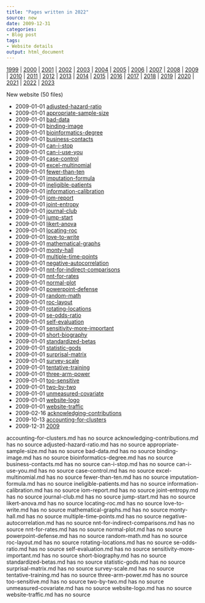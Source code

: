 ```yaml
---
title: "Pages written in 2022"
source: new
date: 2009-12-31
categories:
- Blog post
tags:
- Website details
output: html_document
---
```

 
[1999](http://new.pmean.com/1999/) | [2000](http://new.pmean.com/2000/) | [2001](http://new.pmean.com/2001/) | [2002](http://new.pmean.com/2002/) | [2003](http://new.pmean.com/2003/) | [2004](http://new.pmean.com/2004/) | [2005](http://new.pmean.com/2005/) | [2006](http://new.pmean.com/2006/) | [2007](http://new.pmean.com/2007/) | [2008](http://new.pmean.com/2008/) | [2009](http://new.pmean.com/2009/) | [2010](http://new.pmean.com/2010/) | [2011](http://new.pmean.com/2011/) | [2012](http://new.pmean.com/2012/) | [2013](http://new.pmean.com/2013/) | [2014](http://new.pmean.com/2014/) | [2015](http://new.pmean.com/2015/) | [2016](http://new.pmean.com/2016/) | [2017](http://new.pmean.com/2017/) | [2018](http://new.pmean.com/2018/) | [2019](http://new.pmean.com/2019/) | [2020](http://new.pmean.com/2020/) | [2021](http://new.pmean.com/2021/) | [2022](http://new.pmean.com/2022/) | [2023](http://new.pmean.com/2023/)
 
New website (50 files)
 
+ 2009-01-01 [adjusted-hazard-ratio](http://new.pmean.com/adjusted-hazard-ratio/)    
+ 2009-01-01 [appropriate-sample-size](http://new.pmean.com/appropriate-sample-size/)    
+ 2009-01-01 [bad-data](http://new.pmean.com/bad-data/)    
+ 2009-01-01 [binding-image](http://new.pmean.com/binding-image/)    
+ 2009-01-01 [bioinformatics-degree](http://new.pmean.com/bioinformatics-degree/)    
+ 2009-01-01 [business-contacts](http://new.pmean.com/business-contacts/)    
+ 2009-01-01 [can-i-stop](http://new.pmean.com/can-i-stop/)    
+ 2009-01-01 [can-i-use-you](http://new.pmean.com/can-i-use-you/)    
+ 2009-01-01 [case-control](http://new.pmean.com/case-control/)    
+ 2009-01-01 [excel-multinomial](http://new.pmean.com/excel-multinomial/)    
+ 2009-01-01 [fewer-than-ten](http://new.pmean.com/fewer-than-ten/)    
+ 2009-01-01 [imputation-formula](http://new.pmean.com/imputation-formula/)    
+ 2009-01-01 [ineligible-patients](http://new.pmean.com/ineligible-patients/)    
+ 2009-01-01 [information-calibration](http://new.pmean.com/information-calibration/)    
+ 2009-01-01 [iom-report](http://new.pmean.com/iom-report/)    
+ 2009-01-01 [joint-entropy](http://new.pmean.com/joint-entropy/)    
+ 2009-01-01 [journal-club](http://new.pmean.com/journal-club/)    
+ 2009-01-01 [jump-start](http://new.pmean.com/jump-start/)    
+ 2009-01-01 [likert-anova](http://new.pmean.com/likert-anova/)    
+ 2009-01-01 [locating-roc](http://new.pmean.com/locating-roc/)    
+ 2009-01-01 [love-to-write](http://new.pmean.com/love-to-write/)    
+ 2009-01-01 [mathematical-graphs](http://new.pmean.com/mathematical-graphs/)    
+ 2009-01-01 [monty-hall](http://new.pmean.com/monty-hall/)    
+ 2009-01-01 [multiple-time-points](http://new.pmean.com/multiple-time-points/)    
+ 2009-01-01 [negative-autocorrelation](http://new.pmean.com/negative-autocorrelation/)    
+ 2009-01-01 [nnt-for-indirect-comparisons](http://new.pmean.com/nnt-for-indirect-comparisons/)    
+ 2009-01-01 [nnt-for-rates](http://new.pmean.com/nnt-for-rates/)    
+ 2009-01-01 [normal-plot](http://new.pmean.com/normal-plot/)    
+ 2009-01-01 [powerpoint-defense](http://new.pmean.com/powerpoint-defense/)    
+ 2009-01-01 [random-math](http://new.pmean.com/random-math/)    
+ 2009-01-01 [roc-layout](http://new.pmean.com/roc-layout/)    
+ 2009-01-01 [rotating-locations](http://new.pmean.com/rotating-locations/)    
+ 2009-01-01 [se-odds-ratio](http://new.pmean.com/se-odds-ratio/)    
+ 2009-01-01 [self-evaluation](http://new.pmean.com/self-evaluation/)    
+ 2009-01-01 [sensitivity-more-important](http://new.pmean.com/sensitivity-more-important/)    
+ 2009-01-01 [short-biography](http://new.pmean.com/short-biography/)    
+ 2009-01-01 [standardized-betas](http://new.pmean.com/standardized-betas/)    
+ 2009-01-01 [statistic-gods](http://new.pmean.com/statistic-gods/)    
+ 2009-01-01 [surprisal-matrix](http://new.pmean.com/surprisal-matrix/)    
+ 2009-01-01 [survey-scale](http://new.pmean.com/survey-scale/)    
+ 2009-01-01 [tentative-training](http://new.pmean.com/tentative-training/)    
+ 2009-01-01 [three-arm-power](http://new.pmean.com/three-arm-power/)    
+ 2009-01-01 [too-sensitive](http://new.pmean.com/too-sensitive/)    
+ 2009-01-01 [two-by-two](http://new.pmean.com/two-by-two/)    
+ 2009-01-01 [unmeasured-covariate](http://new.pmean.com/unmeasured-covariate/)    
+ 2009-01-01 [website-logo](http://new.pmean.com/website-logo/)    
+ 2009-01-01 [website-traffic](http://new.pmean.com/website-traffic/)    
+ 2009-02-16 [acknowledging-contributions](http://new.pmean.com/acknowledging-contributions/)    
+ 2009-10-13 [accounting-for-clusters](http://new.pmean.com/accounting-for-clusters/)    
+ 2009-12-31 [2009](http://new.pmean.com/2009/)  
 
accounting-for-clusters.md has no source
acknowledging-contributions.md has no source
adjusted-hazard-ratio.md has no source
appropriate-sample-size.md has no source
bad-data.md has no source
binding-image.md has no source
bioinformatics-degree.md has no source
business-contacts.md has no source
can-i-stop.md has no source
can-i-use-you.md has no source
case-control.md has no source
excel-multinomial.md has no source
fewer-than-ten.md has no source
imputation-formula.md has no source
ineligible-patients.md has no source
information-calibration.md has no source
iom-report.md has no source
joint-entropy.md has no source
journal-club.md has no source
jump-start.md has no source
likert-anova.md has no source
locating-roc.md has no source
love-to-write.md has no source
mathematical-graphs.md has no source
monty-hall.md has no source
multiple-time-points.md has no source
negative-autocorrelation.md has no source
nnt-for-indirect-comparisons.md has no source
nnt-for-rates.md has no source
normal-plot.md has no source
powerpoint-defense.md has no source
random-math.md has no source
roc-layout.md has no source
rotating-locations.md has no source
se-odds-ratio.md has no source
self-evaluation.md has no source
sensitivity-more-important.md has no source
short-biography.md has no source
standardized-betas.md has no source
statistic-gods.md has no source
surprisal-matrix.md has no source
survey-scale.md has no source
tentative-training.md has no source
three-arm-power.md has no source
too-sensitive.md has no source
two-by-two.md has no source
unmeasured-covariate.md has no source
website-logo.md has no source
website-traffic.md has no source
